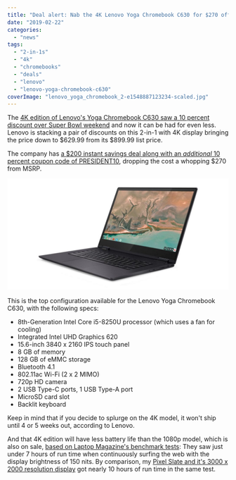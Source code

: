 ```yaml
---
title: "Deal alert: Nab the 4K Lenovo Yoga Chromebook C630 for $270 off and save 30 percent"
date: "2019-02-22"
categories: 
  - "news"
tags: 
  - "2-in-1s"
  - "4k"
  - "chromebooks"
  - "deals"
  - "lenovo"
  - "lenovo-yoga-chromebook-c630"
coverImage: "lenovo_yoga_chromebook_2-e1548887123234-scaled.jpg"
---
```


The [4K edition of Lenovo's Yoga Chromebook C630 saw a 10 percent discount over Super Bowl weekend](https://www.aboutchromebooks.com/news/super-bowl-savings-10-percent-off-the-4k-lenovo-yoga-chromebook-c630/) and now it can be had for even less. Lenovo is stacking a pair of discounts on this 2-in-1 with 4K display bringing the price down to $629.99 from its $899.99 list price.

The company has [a $200 instant savings deal along with an _additional_ 10 percent coupon code of PRESIDENT10](https://www.lenovo.com/us/en/laptops/yoga/yoga-c-series/Yoga-Chromebook/p/88YGCC61096), dropping the cost a whopping $270 from MSRP.

![](images/lenovo_yoga_chromebook_1-1-1024x512.jpg)

This is the top configuration available for the Lenovo Yoga Chromebook C630, with the following specs:

- 8th-Generation Intel Core i5-8250U processor (which uses a fan for cooling)
- Integrated Intel UHD Graphics 620
- 15.6-inch 3840 x 2160 IPS touch panel
- 8 GB of memory
- 128 GB of eMMC storage
- Bluetooth 4.1
- 802.11ac Wi-Fi (2 x 2 MIMO)
- 720p HD camera
- 2 USB Type-C ports, 1 USB Type-A port
- MicroSD card slot
- Backlit keyboard

Keep in mind that if you decide to splurge on the 4K model, it won't ship until 4 or 5 weeks out, according to Lenovo.

And that 4K edition will have less battery life than the 1080p model, which is also on sale, [based on Laptop Magazine's benchmark tests](https://www.laptopmag.com/reviews/laptops/lenovo-yoga-chromebook-c630-4k): They saw just under 7 hours of run time when continuously surfing the web with the display brightness of 150 nits. By comparison, my [Pixel Slate and it's 3000 x 2000 resolution display](https://www.aboutchromebooks.com/reviews/google-pixel-slate-review/) got nearly 10 hours of run time in the same test.
